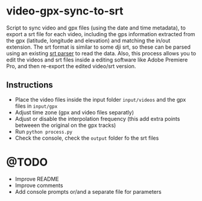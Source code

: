 # video-gpx-sync-to-srt
Script to sync video and gpx files (using the date and time metadata), to export a srt file for each video, including the gps information extracted from the gpx (latitude, longitude and elevation) and matching the in/out extension. The srt format is similar to some dji srt, so these can be parsed using an existing [srt parser](https://github.com/JuanIrache/DJI_SRT_Parser) to read the data. Also, this process allows you to edit the videos and srt files inside a editing software like Adobe Premiere Pro, and then re-export the edited video/srt version.

## Instructions
- Place the video files inside the input folder `input/videos` and the gpx files in `input/gpx`
- Adjust time zone (gpx and video files separatly)
- Adjust or disable the interpolation frequency (this add extra points betweeen the original on the gpx tracks)
- Run `python process.py`
- Check the console, check the `output` folder fo the srt files

# @TODO
- Improve README
- Improve comments
- Add console prompts or/and a separate file for parameters